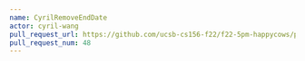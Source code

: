 ```yaml
---
name: CyrilRemoveEndDate
actor: cyril-wang
pull_request_url: https://github.com/ucsb-cs156-f22/f22-5pm-happycows/pull/48
pull_request_num: 48
---
```

